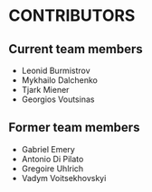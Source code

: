 # CONTRIBUTORS

## Current team members
- Leonid Burmistrov
- Mykhailo Dalchenko
- Tjark Miener
- Georgios Voutsinas

## Former team members
- Gabriel Emery
- Antonio Di Pilato
- Gregoire Uhlrich
- Vadym Voitsekhovskyi
